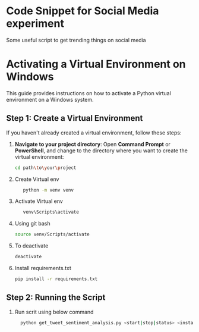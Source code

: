 # Code Snippet for Social Media experiment
Some useful script to get trending things on social media

# Activating a Virtual Environment on Windows

This guide provides instructions on how to activate a Python virtual environment on a Windows system.

## Step 1: Create a Virtual Environment

If you haven't already created a virtual environment, follow these steps:

1. **Navigate to your project directory**:
   Open **Command Prompt** or **PowerShell**, and change to the directory where you want to create the virtual environment:

   ```bash
   cd path\to\your\project
   ```
2. Create Virtual env
    ```bash
       python -m venv venv
    ```
3. Activate Virtual env
    ```bash
       venv\Scripts\activate
    ```
4. Using git bash
    ```bash
   source venv/Scripts/activate
    ```
5. To deactivate 
    ```bash
    deactivate
    ```
6. Install requirements.txt
    ```bash
    pip install -r requirements.txt
    ```
## Step 2: Running the Script
   
1. Run scrit using below command 
    ```bash
      python get_tweet_sentiment_analysis.py <start|stop|status> <instance_id>
   ```
